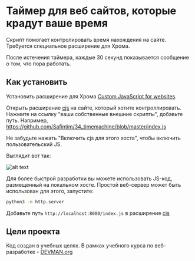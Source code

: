 # Таймер для веб сайтов, которые крадут ваше время

Скрипт помогает контролировать время нахождения на сайте. Требуется специальное расширение для Хрома.

После истечения таймера, каждые 30 секунд показывается сообщение о том, что пора работать.

## Как установить

Установить расширение для Хрома [Custom JavaScript for websites](https://chrome.google.com/webstore/detail/custom-javascript-for-web/poakhlngfciodnhlhhgnaaelnpjljija).

Открыть расширение [cjs](https://chrome.google.com/webstore/detail/custom-javascript-for-web/poakhlngfciodnhlhhgnaaelnpjljija) на сайте, который хотите контроллировать. Нажмите на ссылку "ваши собственные внешние скрипты", добавьте путь. Например, https://github.com/Safintim/34_timemachine/blob/master/index.js

Не забудьте нажать "Включить cjs для этого хоста", чтобы включить пользовательский JS.


Выглядит вот так:

![alt text](http://ipic.su/img/img7/fs/timemachine.1564308380.png)


Для более быстрой разработки вы можете использовать JS-код, размещенный на локальном хосте. Простой веб-сервер может быть использован для этого, запустите:

```sh
python3 -m http.server
```

Добавьте путь `http://localhost:8000/index.js` в расширение [cjs](https://chrome.google.com/webstore/detail/custom-javascript-for-web/poakhlngfciodnhlhhgnaaelnpjljija)


## Цели проекта

Код создан в учебных целях. В рамках учебного курса по веб-разработке - [DEVMAN.org](https://devman.org)
